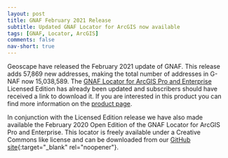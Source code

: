 ```yaml
---
layout: post
title: GNAF February 2021 Release
subtitle: Updated GNAF Locator for ArcGIS now available
tags: [GNAF, Locator, ArcGIS]
comments: false
nav-short: true
---
```


Geoscape have released the February 2021 update of GNAF. This release adds 57,869 new addresses, making the total number of addresses in G-NAF now 15,038,589. The [GNAF Locator for ArcGIS Pro and Enterprise](https://www.mosaicgeospatial.com/gnaf_locator) Licensed Edition has already been updated and subscribers should have received a link to download it. If you are interested in this product you can find more information on the [product page](https://www.mosaicgeospatial.com/gnaf_locator).

In conjunction with the Licensed Edition release we have also made available the February 2020 Open Edition of the GNAF Locator for ArcGIS Pro and Enterprise. This locator is freely available under a Creative Commons like license and can be downloaded from our [GitHub site](https://github.com/mosaicgeospatial/gnaf-locator-for-arcgis){:target="_blank" rel="noopener"}.
